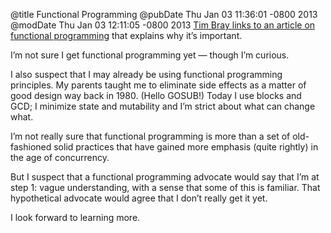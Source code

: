 @title Functional Programming
@pubDate Thu Jan 03 11:36:01 -0800 2013
@modDate Thu Jan 03 12:11:05 -0800 2013
<a href="http://www.tbray.org/ongoing/When/201x/2013/01/03/Uncle-Bob-on-Functional-Programming">Tim Bray links to an article on functional programming</a> that explains why it’s important.

I’m not sure I get functional programming yet — though I’m curious.

I also suspect that I may already be using functional programming principles. My parents taught me to eliminate side effects as a matter of good design way back in 1980. (Hello GOSUB!) Today I use blocks and GCD; I minimize state and mutability and I’m strict about what can change what.

I’m not really sure that functional programming is more than a set of old-fashioned solid practices that have gained more emphasis (quite rightly) in the age of concurrency.

But I suspect that a functional programming advocate would say that I’m at step 1: vague understanding, with a sense that some of this is familiar. That hypothetical advocate would agree that I don’t really get it yet.

I look forward to learning more.
